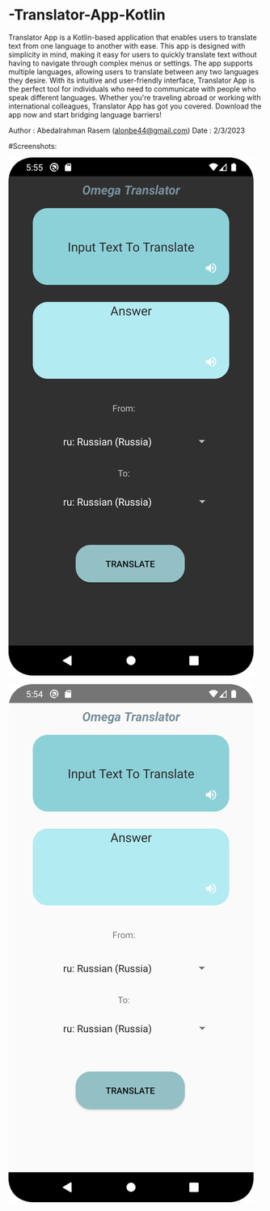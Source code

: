 # -Translator-App-Kotlin
Translator App is a Kotlin-based application that enables users to translate text from one language to another with ease. This app is designed with simplicity in mind, making it easy for users to quickly translate text without having to navigate through complex menus or settings. The app supports multiple languages, allowing users to translate between any two languages they desire. With its intuitive and user-friendly interface, Translator App is the perfect tool for individuals who need to communicate with people who speak different languages. Whether you're traveling abroad or working with international colleagues, Translator App has got you covered. Download the app now and start bridging language barriers!

Author : Abedalrahman Rasem (alonbe44@gmail.com)
Date : 2/3/2023

#Screenshots:

![](Screenshot-2.png)

![](Screenshot-1.png)

